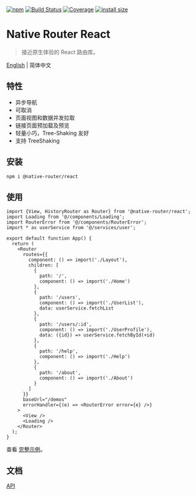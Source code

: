 [![npm](https://img.shields.io/npm/v/@native-router/react.svg)](https://www.npmjs.com/package/@native-router/react)
[![Build Status](https://github.com/wmzy/@native-router/react/actions/workflows/ci.yml/badge.svg)](https://github.com/wmzy/@native-router/react/actions)
[![Coverage](https://img.shields.io/codecov/c/github/wmzy/@native-router/react.svg)](https://codecov.io/gh/wmzy/@native-router/react)
[![install size](https://packagephobia.now.sh/badge?p=@native-router/react)](https://packagephobia.now.sh/result?p=@native-router/react)

# Native Router React

> 接近原生体验的 React 路由库。

[English](./README.md) | 简体中文

## 特性

- 异步导航
- 可取消
- 页面视图和数据并发拉取
- 链接页面预加载及预览
- 轻量小巧，Tree-Shaking 友好
- 支持 TreeShaking

## 安装

```bash
npm i @native-router/react
```

## 使用

```tsx
import {View, HistoryRouter as Router} from '@native-router/react';
import Loading from '@/components/Loading';
import RouterError from '@/components/RouterError';
import * as userService from '@/services/user';

export default function App() {
  return (
    <Router
      routes={{
        component: () => import('./Layout'),
        children: [
          {
            path: '/',
            component: () => import('./Home')
          },
          {
            path: '/users',
            component: () => import('./UserList'),
            data: userService.fetchList
          },
          {
            path: '/users/:id',
            component: () => import('./UserProfile'),
            data: ({id}) => userService.fetchById(+id)
          },
          {
            path: '/help',
            component: () => import('./Help')
          },
          {
            path: '/about',
            component: () => import('./About')
          }
        ]
      }}
      baseUrl="/demos"
      errorHandler={(e) => <RouterError error={e} />}
    >
      <View />
      <Loading />
    </Router>
  );
}

```

查看 [完整示例](/demos/)。

## 文档 

[API](https://wmzy.github.io/@native-router/react/modules.html)
